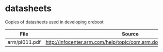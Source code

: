 # datasheets
Copies of datasheets used in developing oreboot

| File | Source |
| ---- | ------ |
| arm/pl011.pdf | http://infocenter.arm.com/help/topic/com.arm.doc.ddi0183f/DDI0183.pdf |
